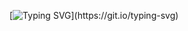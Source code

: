 [![Typing SVG](https://readme-typing-svg.demolab.com?font=Fira+Code&weight=500&size=25&pause=1000&color=07A48C&width=435&lines=Hey+I%E2%80%99m+Alixahedi!;An+embedded+system+developer%2C+;Welcome+to+my+Github.)](https://git.io/typing-svg)

<!---
alixahedi/alixahedi is a ✨ special ✨ repository because its `README.md` (this file) appears on your GitHub profile.
You can click the Preview link to take a look at your changes.
--->

